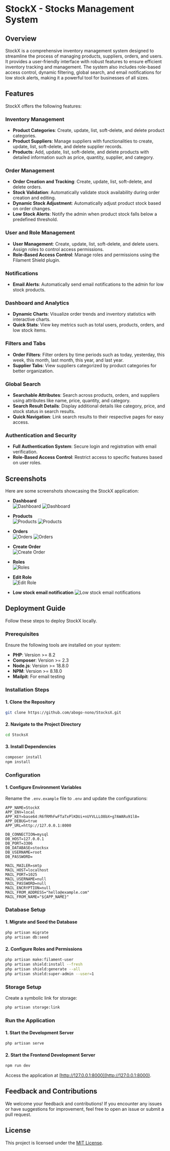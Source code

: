 # StockX - Stocks Management System

## Overview

StockX is a comprehensive inventory management system designed to streamline the process of managing products, suppliers, orders, and users. It provides a user-friendly interface with robust features to ensure efficient inventory tracking and management. The system also includes role-based access control, dynamic filtering, global search, and email notifications for low stock alerts, making it a powerful tool for businesses of all sizes.

## Features

StockX offers the following features:

### Inventory Management
- **Product Categories**: Create, update, list, soft-delete, and delete product categories.
- **Product Suppliers**: Manage suppliers with functionalities to create, update, list, soft-delete, and delete supplier records.
- **Products**: Add, update, list, soft-delete, and delete products with detailed information such as price, quantity, supplier, and category.

### Order Management
- **Order Creation and Tracking**: Create, update, list, soft-delete, and delete orders.
- **Stock Validation**: Automatically validate stock availability during order creation and editing.
- **Dynamic Stock Adjustment**: Automatically adjust product stock based on order changes.
- **Low Stock Alerts**: Notify the admin when product stock falls below a predefined threshold.

### User and Role Management
- **User Management**: Create, update, list, soft-delete, and delete users. Assign roles to control access permissions.
- **Role-Based Access Control**: Manage roles and permissions using the Filament Shield plugin.

### Notifications
- **Email Alerts**: Automatically send email notifications to the admin for low stock products.

### Dashboard and Analytics
- **Dynamic Charts**: Visualize order trends and inventory statistics with interactive charts.
- **Quick Stats**: View key metrics such as total users, products, orders, and low stock items.

### Filters and Tabs
- **Order Filters**: Filter orders by time periods such as today, yesterday, this week, this month, last month, this year, and last year.
- **Supplier Tabs**: View suppliers categorized by product categories for better organization.

### Global Search
- **Searchable Attributes**: Search across products, orders, and suppliers using attributes like name, price, quantity, and category.
- **Search Result Details**: Display additional details like category, price, and stock status in search results.
- **Quick Navigation**: Link search results to their respective pages for easy access.

### Authentication and Security
- **Full Authentication System**: Secure login and registration with email verification.
- **Role-Based Access Control**: Restrict access to specific features based on user roles.

## Screenshots

Here are some screenshots showcasing the StockX application:

- **Dashboard**  
  ![Dashboard](./screenshots/127.0.0.1_8000_stocks-manager%20(9).png)
  ![Dashboard](./screenshots/127.0.0.1_8000_stocks-manager%20(15).png)

- **Products**  
  ![Products](./screenshots/127.0.0.1_8000_stocks-manager%20(8).png)
  ![Products](./screenshots/127.0.0.1_8000_stocks-manager%20(16).png)

- **Orders**  
  ![Orders](./screenshots/127.0.0.1_8000_stocks-manager%20(7).png)
  ![Orders](./screenshots/127.0.0.1_8000_stocks-manager_orders.png)

- **Create Order**  
  ![Create Order](./screenshots/127.0.0.1_8000_stocks-manager%20(10).png)

- **Roles**  
  ![Roles](./screenshots/127.0.0.1_8000_stocks-manager%20(12).png)

- **Edit Role**  
  ![Edit Role](./screenshots/127.0.0.1_8000_stocks-manager%20(13).png)

- **Low stock email notification**
  ![Low stock email notifications](./screenshots/Screenshot%20from%202025-04-04%2005-00-18.png)

## Deployment Guide

Follow these steps to deploy StockX locally.

### Prerequisites

Ensure the following tools are installed on your system:

- **PHP**: Version >= 8.2
- **Composer**: Version >= 2.3
- **Node.js**: Version >= 18.8.0
- **NPM**: Version >= 8.18.0
- **Mailpit**: For email testing

### Installation Steps

#### 1. Clone the Repository

```bash
git clone https://github.com/abogo-nono/StocksX.git
```

#### 2. Navigate to the Project Directory

```bash
cd StocksX
```

#### 3. Install Dependencies

```bash
composer install
npm install
```

### Configuration

#### 1. Configure Environment Variables

Rename the `.env.example` file to `.env` and update the configurations:

```dotenv
APP_NAME=StockX
APP_ENV=local
APP_KEY=base64:R6fRMhFwFTaTxPlKDUi+nUYVLLLO8bX+g7AWARu91l8=
APP_DEBUG=true
APP_URL=http://127.0.0.1:8000

DB_CONNECTION=mysql
DB_HOST=127.0.0.1
DB_PORT=3306
DB_DATABASE=stocksx
DB_USERNAME=root
DB_PASSWORD=

MAIL_MAILER=smtp
MAIL_HOST=localhost
MAIL_PORT=1025
MAIL_USERNAME=null
MAIL_PASSWORD=null
MAIL_ENCRYPTION=null
MAIL_FROM_ADDRESS="hello@example.com"
MAIL_FROM_NAME="${APP_NAME}"
```

### Database Setup

#### 1. Migrate and Seed the Database

```bash
php artisan migrate
php artisan db:seed
```

#### 2. Configure Roles and Permissions

```bash
php artisan make:filament-user
php artisan shield:install --fresh
php artisan shield:generate --all
php artisan shield:super-admin --user=1
```

### Storage Setup

Create a symbolic link for storage:

```bash
php artisan storage:link
```

### Run the Application

#### 1. Start the Development Server

```bash
php artisan serve
```

#### 2. Start the Frontend Development Server

```bash
npm run dev
```

Access the application at [http://127.0.0.1:8000](http://127.0.0.1:8000).

## Feedback and Contributions

We welcome your feedback and contributions! If you encounter any issues or have suggestions for improvement, feel free to open an issue or submit a pull request.

## License

This project is licensed under the [MIT License](LICENSE).
